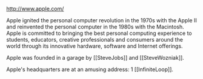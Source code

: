 

http://www.apple.com/

Apple ignited the personal computer revolution in the 1970s with the Apple II and reinvented the personal computer in the 1980s with the Macintosh. Apple is committed to bringing the best personal computing experience to students, educators, creative professionals and consumers around the world through its innovative hardware, software and Internet offerings. 

Apple was founded in a garage by [[SteveJobs]] and [[SteveWozniak]].

Apple's headquarters are at an amusing address: 1 [[InfiniteLoop]].